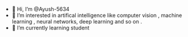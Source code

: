 - 👋 Hi, I’m @Ayush-5634
- 👀 I’m interested in  artifical intelligence like computer vision , machine learning , neural networks, deep learning and so on .
- 🌱 I’m currently learning student



<!---
Ayush-5634/Ayush-5634 is a ✨ special ✨ repository because its `README.md` (this file) appears on your GitHub profile.
You can click the Preview link to take a look at your changes.
--->
